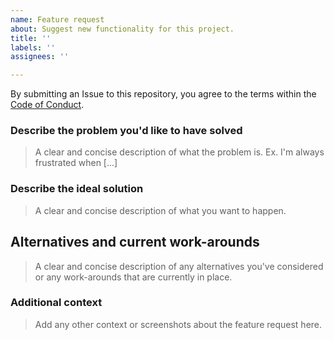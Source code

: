 ```yaml
---
name: Feature request
about: Suggest new functionality for this project.
title: ''
labels: ''
assignees: ''

---
```

By submitting an Issue to this repository, you agree to the terms within the [Code of Conduct](https://github.com/tfSheol/raspberry-pi-cluster-packer/blob/master/CODE-OF-CONDUCT.md).

### Describe the problem you'd like to have solved

> A clear and concise description of what the problem is. Ex. I'm always frustrated when [...]

### Describe the ideal solution

> A clear and concise description of what you want to happen.

## Alternatives and current work-arounds

> A clear and concise description of any alternatives you've considered or any work-arounds that are currently in place.

### Additional context

> Add any other context or screenshots about the feature request here.
